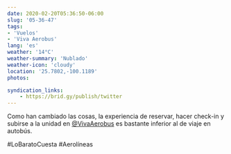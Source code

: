 ```yaml
---
date: 2020-02-20T05:36:50-06:00
slug: '05-36-47'
tags:
- 'Vuelos'
- 'Viva Aerobus'
lang: 'es'
weather: '14°C'
weather-summary: 'Nublado'
weather-icon: 'cloudy'
location: '25.7802,-100.1189'
photos:

syndication_links:
    - https://brid.gy/publish/twitter
---
```

Como han cambiado las cosas, la experiencia de reservar, hacer check-in y subirse a la unidad en [@VivaAerobus](https://twitter.com/@VivaAerobus) es bastante inferior al de viaje en autobús.

#LoBaratoCuesta
#Aerolíneas   